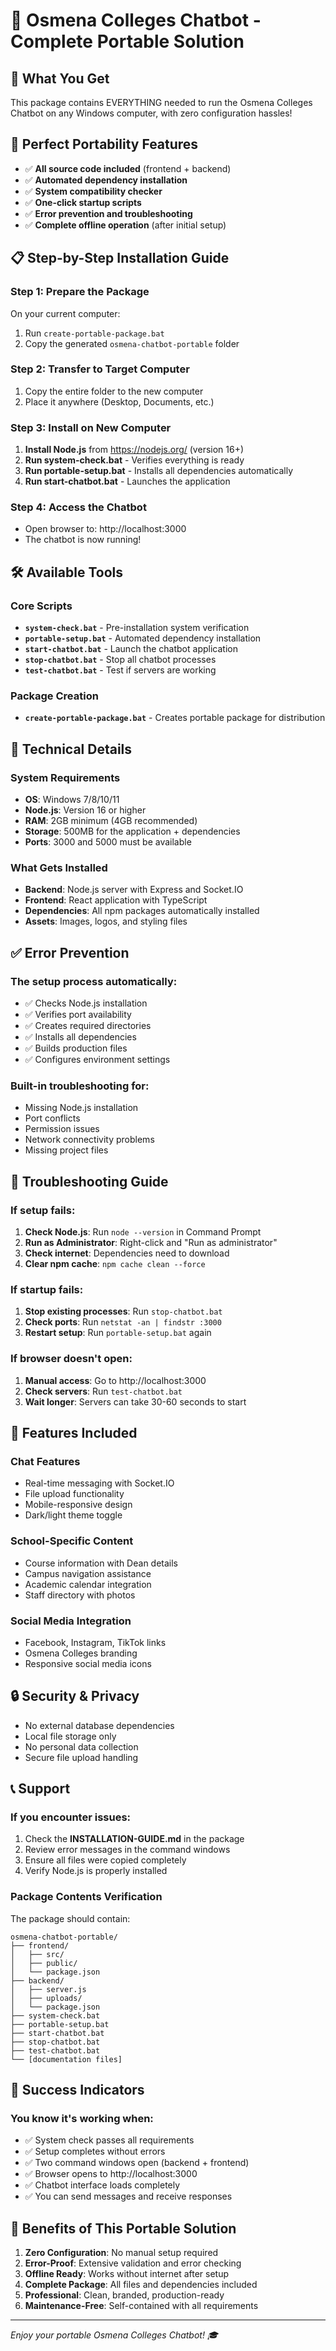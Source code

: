 # 🚀 Osmena Colleges Chatbot - Complete Portable Solution

## 📁 What You Get
This package contains EVERYTHING needed to run the Osmena Colleges Chatbot on any Windows computer, with zero configuration hassles!

## 🎯 Perfect Portability Features
- ✅ **All source code included** (frontend + backend)
- ✅ **Automated dependency installation**
- ✅ **System compatibility checker**
- ✅ **One-click startup scripts**
- ✅ **Error prevention and troubleshooting**
- ✅ **Complete offline operation** (after initial setup)

## 📋 Step-by-Step Installation Guide

### Step 1: Prepare the Package
On your current computer:
1. Run `create-portable-package.bat`
2. Copy the generated `osmena-chatbot-portable` folder

### Step 2: Transfer to Target Computer
1. Copy the entire folder to the new computer
2. Place it anywhere (Desktop, Documents, etc.)

### Step 3: Install on New Computer
1. **Install Node.js** from https://nodejs.org/ (version 16+)
2. **Run system-check.bat** - Verifies everything is ready
3. **Run portable-setup.bat** - Installs all dependencies automatically
4. **Run start-chatbot.bat** - Launches the application

### Step 4: Access the Chatbot
- Open browser to: http://localhost:3000
- The chatbot is now running!

## 🛠️ Available Tools

### Core Scripts
- **`system-check.bat`** - Pre-installation system verification
- **`portable-setup.bat`** - Automated dependency installation
- **`start-chatbot.bat`** - Launch the chatbot application
- **`stop-chatbot.bat`** - Stop all chatbot processes
- **`test-chatbot.bat`** - Test if servers are working

### Package Creation
- **`create-portable-package.bat`** - Creates portable package for distribution

## 🔧 Technical Details

### System Requirements
- **OS**: Windows 7/8/10/11
- **Node.js**: Version 16 or higher
- **RAM**: 2GB minimum (4GB recommended)
- **Storage**: 500MB for the application + dependencies
- **Ports**: 3000 and 5000 must be available

### What Gets Installed
- **Backend**: Node.js server with Express and Socket.IO
- **Frontend**: React application with TypeScript
- **Dependencies**: All npm packages automatically installed
- **Assets**: Images, logos, and styling files

## ✅ Error Prevention

### The setup process automatically:
- ✅ Checks Node.js installation
- ✅ Verifies port availability
- ✅ Creates required directories
- ✅ Installs all dependencies
- ✅ Builds production files
- ✅ Configures environment settings

### Built-in troubleshooting for:
- Missing Node.js installation
- Port conflicts
- Permission issues
- Network connectivity problems
- Missing project files

## 🚨 Troubleshooting Guide

### If setup fails:
1. **Check Node.js**: Run `node --version` in Command Prompt
2. **Run as Administrator**: Right-click and "Run as administrator"
3. **Check internet**: Dependencies need to download
4. **Clear npm cache**: `npm cache clean --force`

### If startup fails:
1. **Stop existing processes**: Run `stop-chatbot.bat`
2. **Check ports**: Run `netstat -an | findstr :3000`
3. **Restart setup**: Run `portable-setup.bat` again

### If browser doesn't open:
1. **Manual access**: Go to http://localhost:3000
2. **Check servers**: Run `test-chatbot.bat`
3. **Wait longer**: Servers can take 30-60 seconds to start

## 📱 Features Included

### Chat Features
- Real-time messaging with Socket.IO
- File upload functionality
- Mobile-responsive design
- Dark/light theme toggle

### School-Specific Content
- Course information with Dean details
- Campus navigation assistance
- Academic calendar integration
- Staff directory with photos

### Social Media Integration
- Facebook, Instagram, TikTok links
- Osmena Colleges branding
- Responsive social media icons

## 🔒 Security & Privacy
- No external database dependencies
- Local file storage only
- No personal data collection
- Secure file upload handling

## 📞 Support

### If you encounter issues:
1. Check the **INSTALLATION-GUIDE.md** in the package
2. Review error messages in the command windows
3. Ensure all files were copied completely
4. Verify Node.js is properly installed

### Package Contents Verification
The package should contain:
```
osmena-chatbot-portable/
├── frontend/
│   ├── src/
│   ├── public/
│   └── package.json
├── backend/
│   ├── server.js
│   ├── uploads/
│   └── package.json
├── system-check.bat
├── portable-setup.bat
├── start-chatbot.bat
├── stop-chatbot.bat
├── test-chatbot.bat
└── [documentation files]
```

## 🎉 Success Indicators

### You know it's working when:
- ✅ System check passes all requirements
- ✅ Setup completes without errors
- ✅ Two command windows open (backend + frontend)
- ✅ Browser opens to http://localhost:3000
- ✅ Chatbot interface loads completely
- ✅ You can send messages and receive responses

## 🌟 Benefits of This Portable Solution

1. **Zero Configuration**: No manual setup required
2. **Error-Proof**: Extensive validation and error checking
3. **Offline Ready**: Works without internet after setup
4. **Complete Package**: All files and dependencies included
5. **Professional**: Clean, branded, production-ready
6. **Maintenance-Free**: Self-contained with all requirements

---

*Enjoy your portable Osmena Colleges Chatbot! 🎓*
